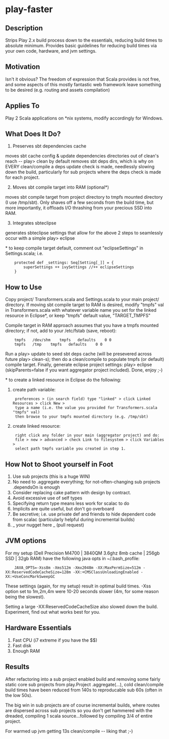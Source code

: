 play-faster
===================

Description
-----------

Strips Play 2.x build process down to the essentials, reducing build times to absolute minimum. Provides basic guidelines for reducing build times via your own code, hardware, and jvm settings.


Motivation
----------

Isn't it obvious? The freedom of expression that Scala provides is not free, and some aspects of this mostly fantastic web framework leave something to be desired (e.g. routing and assets compilation)


Applies To
----------

Play 2 Scala applications on *nix systems, modify accordingly for Windows.


What Does It Do?
----------

1. Preserves sbt dependencies cache

moves sbt cache config & update dependencies directories out of clean's reach -- play> clean by default removes sbt deps dirs, which is why on EVERY clean/compile a deps update check is made, needlessly slowing down the build, particularly for sub projects where the deps check is made for each project.

2. Moves sbt compile target into RAM (optional*)

moves sbt compile target from project directory to tmpfs mounted directory (I use /tmp/sbt). Only shaves off a few seconds from the build time, but more importantly, it offloads I/O thrashing from your precious SSD into RAM.

3. Integrates sbteclipse

generates sbteclipse settings that allow for the above 2 steps to seamlessly occur with a simple play> eclipse



\* to keep compile target default, comment out "eclipseSettings" in Settings.scala; i.e.

		protected def _settings: Seq[Setting[_]] = { 
			superSettings ++ ivySettings //++ eclipseSettings
		}


How to Use
----------

Copy project/ Transformers.scala and Settings.scala to your main project/ directory. If moving sbt compile target to RAM is desired, modify "tmpfs" val in Transformers.scala with whatever variable name you set for the linked resource in Eclipse*, or keep "tmpfs" default value, "TARGET_TMPFS"

Compile target in RAM approach assumes that you have a tmpfs mounted directory; if not, add to your /etc/fstab (save, reboot):

		tmpfs	/dev/shm	tmpfs	defaults	0 0
		tmpfs	/tmp	tmpfs	defaults	0 0

Run a play> update to seed sbt deps cache (will be presevered across future play> clean-s); then do a clean/compile to populate tmpfs (or default) compile target. Finally, generate eclipse project settings: play> eclipse (skipParents=false if you want aggregator project included). Done, enjoy ;-)

\* to create a linked resource in Eclipse do the following:

1. create path variable: 

		preferences > (in search field) type "linked" > click Linked Resources > click New > 
		type a name (i.e. the value you provided for Transformers.scala "tmpfs" val)
		then browse to your tmpfs mounted directory (e.g. /tmp/sbt)

2. create linked resource: 

		right click any folder in your main (aggregator project) and do:
		file > new > advanced > check Link to filesystem > click Variables > 
		select path tmpfs variable you created in step 1.


How Not to Shoot yourself in Foot
-----------

1. Use sub projects (this is a huge WIN)
2. No need to .aggregate everything; for not-often-changing sub projects .dependsOn is enough
3. Consider replacing cake pattern with design by contract.
4. Avoid excessive use of self types
5. Specifying return type means less work for scalac to do
6. Implicits are quite useful, but don't go overboard
7. Be secretive; i.e. use private def and friends to hide dependent code from scalac (particularly helpful during incremental builds)
8. _ your nugget here _ (pull request)


JVM options
------------

For my setup (Dell Precision M4700 | 3840QM 3.6ghz 8mb cache | 256gb SSD | 32gb RAM) have the following java opts in ~/.bash_profile:

		JAVA_OPTS=-Xss8m -Xms512m -Xmx2048m -XX:MaxPermSize=512m -XX:ReservedCodeCacheSize=128m -XX:+CMSClassUnloadingEnabled -XX:+UseConcMarkSweepGC

These settings (again, for my setup) result in optimal build times. -Xss option set to 1m,2m,4m were 10-20 seconds slower (4m, for some reason being the slowest). 

Setting a large -XX:ReservedCodeCacheSize also slowed down the build. Experiment, find out what works best for you.


Hardware Essentials
------------

1. Fast CPU (i7 extreme if you have the $$)
2. Fast disk
3. Enough RAM


Results
------------

After refactoring into a sub project enabled build and removing some fairly static core sub projects from play.Project .aggregate(...), cold clean/compile build times have been reduced from 140s to reproducable sub 60s (often in the low 50s). 

The big win in sub projects are of course incremental builds, where routes are dispersed across sub projects so you don't get hammered with the dreaded, compiling 1 scala source...followed by compiling 3/4 of entire project.

For warmed up jvm getting 13s clean/compile -- liking that ;-)


